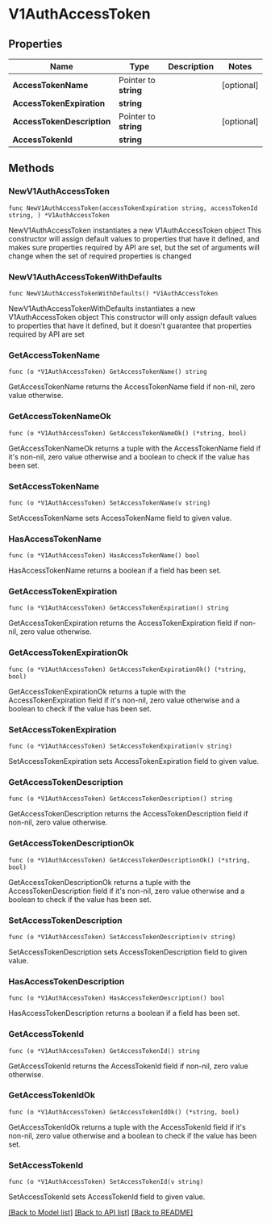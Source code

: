 # V1AuthAccessToken

## Properties

Name | Type | Description | Notes
------------ | ------------- | ------------- | -------------
**AccessTokenName** | Pointer to **string** |  | [optional] 
**AccessTokenExpiration** | **string** |  | 
**AccessTokenDescription** | Pointer to **string** |  | [optional] 
**AccessTokenId** | **string** |  | 

## Methods

### NewV1AuthAccessToken

`func NewV1AuthAccessToken(accessTokenExpiration string, accessTokenId string, ) *V1AuthAccessToken`

NewV1AuthAccessToken instantiates a new V1AuthAccessToken object
This constructor will assign default values to properties that have it defined,
and makes sure properties required by API are set, but the set of arguments
will change when the set of required properties is changed

### NewV1AuthAccessTokenWithDefaults

`func NewV1AuthAccessTokenWithDefaults() *V1AuthAccessToken`

NewV1AuthAccessTokenWithDefaults instantiates a new V1AuthAccessToken object
This constructor will only assign default values to properties that have it defined,
but it doesn't guarantee that properties required by API are set

### GetAccessTokenName

`func (o *V1AuthAccessToken) GetAccessTokenName() string`

GetAccessTokenName returns the AccessTokenName field if non-nil, zero value otherwise.

### GetAccessTokenNameOk

`func (o *V1AuthAccessToken) GetAccessTokenNameOk() (*string, bool)`

GetAccessTokenNameOk returns a tuple with the AccessTokenName field if it's non-nil, zero value otherwise
and a boolean to check if the value has been set.

### SetAccessTokenName

`func (o *V1AuthAccessToken) SetAccessTokenName(v string)`

SetAccessTokenName sets AccessTokenName field to given value.

### HasAccessTokenName

`func (o *V1AuthAccessToken) HasAccessTokenName() bool`

HasAccessTokenName returns a boolean if a field has been set.

### GetAccessTokenExpiration

`func (o *V1AuthAccessToken) GetAccessTokenExpiration() string`

GetAccessTokenExpiration returns the AccessTokenExpiration field if non-nil, zero value otherwise.

### GetAccessTokenExpirationOk

`func (o *V1AuthAccessToken) GetAccessTokenExpirationOk() (*string, bool)`

GetAccessTokenExpirationOk returns a tuple with the AccessTokenExpiration field if it's non-nil, zero value otherwise
and a boolean to check if the value has been set.

### SetAccessTokenExpiration

`func (o *V1AuthAccessToken) SetAccessTokenExpiration(v string)`

SetAccessTokenExpiration sets AccessTokenExpiration field to given value.


### GetAccessTokenDescription

`func (o *V1AuthAccessToken) GetAccessTokenDescription() string`

GetAccessTokenDescription returns the AccessTokenDescription field if non-nil, zero value otherwise.

### GetAccessTokenDescriptionOk

`func (o *V1AuthAccessToken) GetAccessTokenDescriptionOk() (*string, bool)`

GetAccessTokenDescriptionOk returns a tuple with the AccessTokenDescription field if it's non-nil, zero value otherwise
and a boolean to check if the value has been set.

### SetAccessTokenDescription

`func (o *V1AuthAccessToken) SetAccessTokenDescription(v string)`

SetAccessTokenDescription sets AccessTokenDescription field to given value.

### HasAccessTokenDescription

`func (o *V1AuthAccessToken) HasAccessTokenDescription() bool`

HasAccessTokenDescription returns a boolean if a field has been set.

### GetAccessTokenId

`func (o *V1AuthAccessToken) GetAccessTokenId() string`

GetAccessTokenId returns the AccessTokenId field if non-nil, zero value otherwise.

### GetAccessTokenIdOk

`func (o *V1AuthAccessToken) GetAccessTokenIdOk() (*string, bool)`

GetAccessTokenIdOk returns a tuple with the AccessTokenId field if it's non-nil, zero value otherwise
and a boolean to check if the value has been set.

### SetAccessTokenId

`func (o *V1AuthAccessToken) SetAccessTokenId(v string)`

SetAccessTokenId sets AccessTokenId field to given value.



[[Back to Model list]](../README.md#documentation-for-models) [[Back to API list]](../README.md#documentation-for-api-endpoints) [[Back to README]](../README.md)


